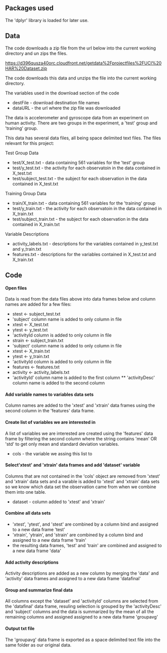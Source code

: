 Packages used
-------------
The 'dplyr' library is loaded for later use.


Data
----
The code downloads a zip file from the url below into the current working directory and un zips the files.

https://d396qusza40orc.cloudfront.net/getdata%2Fprojectfiles%2FUCI%20HAR%20Dataset.zip

The code downloads this data and unzips the file into the current working directory.

The variables used in the download section of the code
* destFile - download destination file names
* dataURL - the url where the zip file was downloaded

The data is accelerometer and gyroscope data from an experiment on human activity. There are two groups in the experiment, a 'test' group and 'training' group.

This data has several data files, all being space delimited text files. The files relevant for this project:

Test Group Data
* test/X_test.txt - data containing 561 variables for the 'test' group
 * test/y_test.txt - the activity for each observatoin in the data contained in X_test.txt
 * test/subject_test.txt - the subject for each observation in the data contained in X_test.txt

Training Group Data
* train/X_train.txt - data containing 561 variables for the 'training' group
 * test/y_train.txt - the activity for each observatoin in the data contained in X_train.txt
 * test/subject_train.txt - the subject for each observation in the data contained in X_train.txt

Variable Descriptions
* activity_labels.txt - descriptions for the variables contained in y_test.txt and y_train.txt
* features.txt - descriptions for the variables contained in X_test.txt and X_train.txt


Code
----
#### Open files

Data is read from the data files above into data frames below and column names are added for a few files:

* stest <- subject_test.txt
 * 'subject' column name is added to only column in file
* xtest <- X_test.txt
* ytest <- y_test.txt
 * 'activityId column is added to only column in file
* strain <- subject_train.txt
 * 'subject' column name is added to only column in file
* xtest <- X_train.txt
* ytest <- y_train.txt
 * 'activityId column is added to only column in file
* features <- features.txt
* activity <- activity_labels.txt
 * 'activityId' column name is added to the first column
** 'activityDesc' column name is added to the second column

#### Add variable names to variables data sets
Column names are added to the 'xtest' and 'xtrain' data frames using the second column in the 'features' data frame.

#### Create list of variables we are interested in
A list of variables we are interested are created using the 'features' data frame by filtering the second column 
where the string contains 'mean' OR 'std' to get only mean and standard deviation variables.

* cols - the variable we assing this list to

#### Select'xtest' and 'xtrain' data frames and add 'dataset' variable 
Columns that are not contained in the 'cols' object are removed from 'xtest' and 'xtrain' data sets 
and a varable is added to 'xtest' and 'xtrain' data sets so we know which data set the observation came from 
when we combine them into one table.

* dataset - column added to 'xtest' and 'xtrain'


#### Combine all data sets 
* 'xtest', 'ytest', and 'stest' are combined by a column bind and assigned to a new data frame 'test'
* 'xtrain', 'ytrain', and 'strain' are combined by a column bind and assigned to a new data frame 'train'
* the resulting data frames, 'test' and 'train' are combined and assigned to a new data frame 'data'

#### Add activity descriptions
Activity descriptions are added as a new column by merging the 'data' and 'activity' data frames and assigned to a 
new data frame 'datafinal'

#### Group and summarize final data
All columns except the 'dataset' and 'activityId' columns are selected from the 'datafinal' data frame, resuling selection
is grouped by the 'activityDesc' and 'subject' columns and the data is summarized by the mean of all the remaining columns
and assigned assigned to a new data frame 'groupavg'


#### Output txt file
The 'groupavg' data frame is exported as a space delimited text file into the same folder as our original data.
